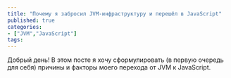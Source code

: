```yaml
---
title: "Почему я забросил JVM-инфраструктуру и перешёл в JavaScript"
published: true
categories:
- ["JVM","JavaScript"]
tags:
---
```


Добрый день!
В этом посте я хочу сформулировать (в первую очередь для себя) причины и факторы моего перехода от JVM к JavaScript.